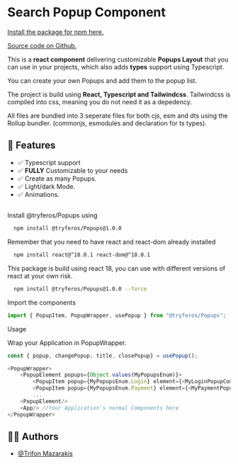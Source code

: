 # Search Popup Component

[Install the package for npm here.](https://www.npmjs.com/package/@tryferos/popups)

[Source code on Github.](https://github.com/Tryferos/Popups-Component)

This is a **react component** delivering customizable **Popups Layout** that you can use in your projects, which also adds **types** support using Typescript.

You can create your own Popups and add them to the popup list.

The project is build using **React, Typescript and Tailwindcss**. Tailwindcss is compiled into css, meaning you do not need it as a depedency.

All files are bundled into 3 seperate files for both cjs, esm and dts using the Rollup bundler. (commonjs, esmodules and declaration for ts types).


## :dart: Features

-   :white_check_mark: Typescript support
-   :white_check_mark: **FULLY** Customizable to your needs
-   :white_check_mark: Create as many Popups.
-   :white_check_mark: Light/dark Mode.
-   :white_check_mark: Animations.


##

Install @tryferos/Popups using

```bash
  npm install @tryferos/Popups@1.0.0
```

Remember that you need to have react and react-dom already installed

```bash
  npm install react@^18.0.1 react-dom@^18.0.1
```

This package is build using react 18, you can use with different versions of react at your own risk.

```bash
  npm install @tryferos/Popups@1.0.0 --force
```

Import the components

```javascript
import { PopupItem, PopupWrapper, usePopup } from "@tryferos/Popups";
```

Usage

Wrap your Application in PopupWrapper.

```javascript
const { popup, changePopup, title, closePopup} = usePopup();

<PopupWrapper>
    <PopupElement popups={Object.values(MyPopupsEnum)}>
        <PopupItem popup={MyPopupsEnum.Login} element={<MyLoginPopupComponent/>}/>
        <PopupItem popup={MyPopupsEnum.Payment} element={<MyPaymentPopupComponent/>} />
        ...
    <PopupElement/>
    <App/> //Your Application's normal Components here
</PopupWrapper>
```



## 👨‍💻 Authors

- [@Trifon Mazarakis](https://www.github.com/Tryferos)
